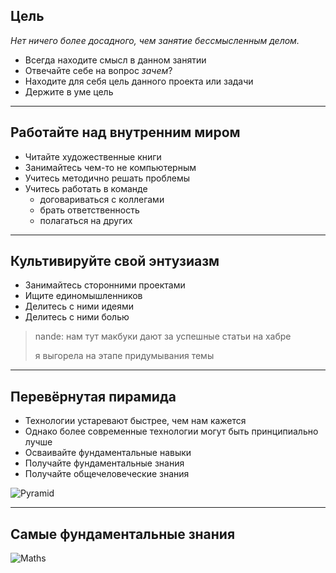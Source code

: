 ## Цель
_Нет ничего более досадного, чем занятие бессмысленным делом._
- Всегда находите смысл в данном занятии
- Отвечайте себе на вопрос _зачем_?
- Находите для себя цель данного проекта или задачи
- Держите в уме цель

----

## Работайте над внутренним миром
- Читайте художественные книги
- Занимайтесь чем-то не компьютерным
- Учитесь методично решать проблемы
- Учитесь работать в команде
  - договариваться с коллегами
  - брать ответственность
  - полагаться на других

----

## Культивируйте свой энтузиазм

- Занимайтесь сторонними проектами
- Ищите единомышленников
- Делитесь с ними идеями
- Делитесь с ними болью

> nande: нам тут макбуки дают за успешные статьи на хабре
> 
> я выгорела на этапе придумывания темы

----

## Перевёрнутая пирамида

- Технологии устаревают быстрее, чем нам кажется
- Однако более современные технологии могут быть принципиально лучше
- Осваивайте фундаментальные навыки
- Получайте фундаментальные знания
- Получайте общечеловеческие знания

![Pyramid](slides/01-continue/pyramid.jpg) <!-- .element: style="max-height: 200px;" class="plain" -->

----

## Самые фундаментальные знания

![Maths](slides/01-continue/maths.jpg) <!-- .element: style="max-height: 500px;" class="plain" -->
